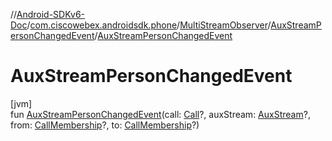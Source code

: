 //[Android-SDKv6-Doc](../../../../index.md)/[com.ciscowebex.androidsdk.phone](../../index.md)/[MultiStreamObserver](../index.md)/[AuxStreamPersonChangedEvent](index.md)/[AuxStreamPersonChangedEvent](-aux-stream-person-changed-event.md)

# AuxStreamPersonChangedEvent

[jvm]\
fun [AuxStreamPersonChangedEvent](-aux-stream-person-changed-event.md)(call: [Call](../../-call/index.md)?, auxStream: [AuxStream](../../-aux-stream/index.md)?, from: [CallMembership](../../-call-membership/index.md)?, to: [CallMembership](../../-call-membership/index.md)?)
